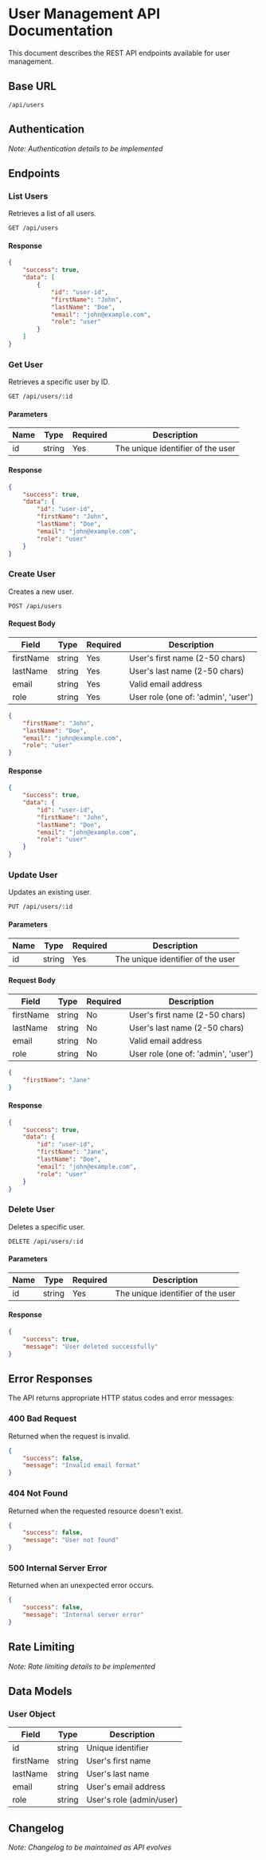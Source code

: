 # User Management API Documentation

This document describes the REST API endpoints available for user management.

## Base URL

```
/api/users
```

## Authentication

*Note: Authentication details to be implemented*

## Endpoints

### List Users

Retrieves a list of all users.

```http
GET /api/users
```

#### Response

```json
{
    "success": true,
    "data": [
        {
            "id": "user-id",
            "firstName": "John",
            "lastName": "Doe",
            "email": "john@example.com",
            "role": "user"
        }
    ]
}
```

### Get User

Retrieves a specific user by ID.

```http
GET /api/users/:id
```

#### Parameters

| Name | Type | Required | Description |
|------|------|----------|-------------|
| id   | string | Yes | The unique identifier of the user |

#### Response

```json
{
    "success": true,
    "data": {
        "id": "user-id",
        "firstName": "John",
        "lastName": "Doe",
        "email": "john@example.com",
        "role": "user"
    }
}
```

### Create User

Creates a new user.

```http
POST /api/users
```

#### Request Body

| Field | Type | Required | Description |
|-------|------|----------|-------------|
| firstName | string | Yes | User's first name (2-50 chars) |
| lastName | string | Yes | User's last name (2-50 chars) |
| email | string | Yes | Valid email address |
| role | string | Yes | User role (one of: 'admin', 'user') |

```json
{
    "firstName": "John",
    "lastName": "Doe",
    "email": "john@example.com",
    "role": "user"
}
```

#### Response

```json
{
    "success": true,
    "data": {
        "id": "user-id",
        "firstName": "John",
        "lastName": "Doe",
        "email": "john@example.com",
        "role": "user"
    }
}
```

### Update User

Updates an existing user.

```http
PUT /api/users/:id
```

#### Parameters

| Name | Type | Required | Description |
|------|------|----------|-------------|
| id   | string | Yes | The unique identifier of the user |

#### Request Body

| Field | Type | Required | Description |
|-------|------|----------|-------------|
| firstName | string | No | User's first name (2-50 chars) |
| lastName | string | No | User's last name (2-50 chars) |
| email | string | No | Valid email address |
| role | string | No | User role (one of: 'admin', 'user') |

```json
{
    "firstName": "Jane"
}
```

#### Response

```json
{
    "success": true,
    "data": {
        "id": "user-id",
        "firstName": "Jane",
        "lastName": "Doe",
        "email": "john@example.com",
        "role": "user"
    }
}
```

### Delete User

Deletes a specific user.

```http
DELETE /api/users/:id
```

#### Parameters

| Name | Type | Required | Description |
|------|------|----------|-------------|
| id   | string | Yes | The unique identifier of the user |

#### Response

```json
{
    "success": true,
    "message": "User deleted successfully"
}
```

## Error Responses

The API returns appropriate HTTP status codes and error messages:

### 400 Bad Request

Returned when the request is invalid.

```json
{
    "success": false,
    "message": "Invalid email format"
}
```

### 404 Not Found

Returned when the requested resource doesn't exist.

```json
{
    "success": false,
    "message": "User not found"
}
```

### 500 Internal Server Error

Returned when an unexpected error occurs.

```json
{
    "success": false,
    "message": "Internal server error"
}
```

## Rate Limiting

*Note: Rate limiting details to be implemented*

## Data Models

### User Object

| Field | Type | Description |
|-------|------|-------------|
| id | string | Unique identifier |
| firstName | string | User's first name |
| lastName | string | User's last name |
| email | string | User's email address |
| role | string | User's role (admin/user) |

## Changelog

*Note: Changelog to be maintained as API evolves*